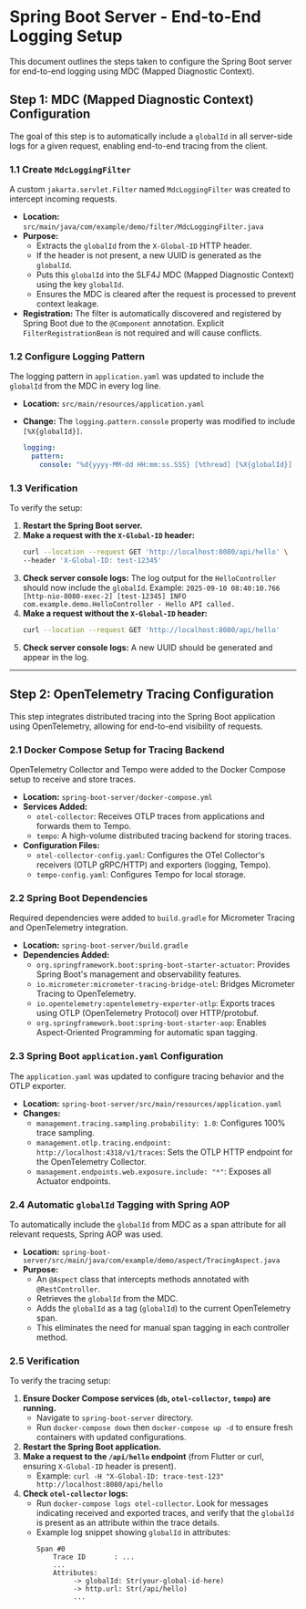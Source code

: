 # Spring Boot Server - End-to-End Logging Setup

This document outlines the steps taken to configure the Spring Boot server for end-to-end logging using MDC (Mapped Diagnostic Context).

## Step 1: MDC (Mapped Diagnostic Context) Configuration

The goal of this step is to automatically include a `globalId` in all server-side logs for a given request, enabling end-to-end tracing from the client.

### 1.1 Create `MdcLoggingFilter`

A custom `jakarta.servlet.Filter` named `MdcLoggingFilter` was created to intercept incoming requests.

*   **Location:** `src/main/java/com/example/demo/filter/MdcLoggingFilter.java`
*   **Purpose:**
    *   Extracts the `globalId` from the `X-Global-ID` HTTP header.
    *   If the header is not present, a new UUID is generated as the `globalId`.
    *   Puts this `globalId` into the SLF4J MDC (Mapped Diagnostic Context) using the key `globalId`.
    *   Ensures the MDC is cleared after the request is processed to prevent context leakage.
*   **Registration:** The filter is automatically discovered and registered by Spring Boot due to the `@Component` annotation. Explicit `FilterRegistrationBean` is not required and will cause conflicts.

### 1.2 Configure Logging Pattern

The logging pattern in `application.yaml` was updated to include the `globalId` from the MDC in every log line.

*   **Location:** `src/main/resources/application.yaml`
*   **Change:** The `logging.pattern.console` property was modified to include `[%X{globalId}]`.

    ```yaml
    logging:
      pattern:
        console: "%d{yyyy-MM-dd HH:mm:ss.SSS} [%thread] [%X{globalId}] %-5level %logger{36} - %msg%n"
    ```

### 1.3 Verification

To verify the setup:

1.  **Restart the Spring Boot server.**
2.  **Make a request with the `X-Global-ID` header:**
    ```bash
    curl --location --request GET 'http://localhost:8080/api/hello' \
    --header 'X-Global-ID: test-12345'
    ```
3.  **Check server console logs:** The log output for the `HelloController` should now include the `globalId`.
    Example: `2025-09-10 08:40:10.766 [http-nio-8080-exec-2] [test-12345] INFO com.example.demo.HelloController - Hello API called.`
4.  **Make a request without the `X-Global-ID` header:**
    ```bash
    curl --location --request GET 'http://localhost:8080/api/hello'
    ```
5.  **Check server console logs:** A new UUID should be generated and appear in the log.

---
## Step 2: OpenTelemetry Tracing Configuration

This step integrates distributed tracing into the Spring Boot application using OpenTelemetry, allowing for end-to-end visibility of requests.

### 2.1 Docker Compose Setup for Tracing Backend

OpenTelemetry Collector and Tempo were added to the Docker Compose setup to receive and store traces.

*   **Location:** `spring-boot-server/docker-compose.yml`
*   **Services Added:**
    *   `otel-collector`: Receives OTLP traces from applications and forwards them to Tempo.
    *   `tempo`: A high-volume distributed tracing backend for storing traces.
*   **Configuration Files:**
    *   `otel-collector-config.yaml`: Configures the OTel Collector's receivers (OTLP gRPC/HTTP) and exporters (logging, Tempo).
    *   `tempo-config.yaml`: Configures Tempo for local storage.

### 2.2 Spring Boot Dependencies

Required dependencies were added to `build.gradle` for Micrometer Tracing and OpenTelemetry integration.

*   **Location:** `spring-boot-server/build.gradle`
*   **Dependencies Added:**
    *   `org.springframework.boot:spring-boot-starter-actuator`: Provides Spring Boot's management and observability features.
    *   `io.micrometer:micrometer-tracing-bridge-otel`: Bridges Micrometer Tracing to OpenTelemetry.
    *   `io.opentelemetry:opentelemetry-exporter-otlp`: Exports traces using OTLP (OpenTelemetry Protocol) over HTTP/protobuf.
    *   `org.springframework.boot:spring-boot-starter-aop`: Enables Aspect-Oriented Programming for automatic span tagging.

### 2.3 Spring Boot `application.yaml` Configuration

The `application.yaml` was updated to configure tracing behavior and the OTLP exporter.

*   **Location:** `spring-boot-server/src/main/resources/application.yaml`
*   **Changes:**
    *   `management.tracing.sampling.probability: 1.0`: Configures 100% trace sampling.
    *   `management.otlp.tracing.endpoint: http://localhost:4318/v1/traces`: Sets the OTLP HTTP endpoint for the OpenTelemetry Collector.
    *   `management.endpoints.web.exposure.include: "*"`: Exposes all Actuator endpoints.

### 2.4 Automatic `globalId` Tagging with Spring AOP

To automatically include the `globalId` from MDC as a span attribute for all relevant requests, Spring AOP was used.

*   **Location:** `spring-boot-server/src/main/java/com/example/demo/aspect/TracingAspect.java`
*   **Purpose:**
    *   An `@Aspect` class that intercepts methods annotated with `@RestController`.
    *   Retrieves the `globalId` from the MDC.
    *   Adds the `globalId` as a tag (`globalId`) to the current OpenTelemetry span.
    *   This eliminates the need for manual span tagging in each controller method.

### 2.5 Verification

To verify the tracing setup:

1.  **Ensure Docker Compose services (`db`, `otel-collector`, `tempo`) are running.**
    *   Navigate to `spring-boot-server` directory.
    *   Run `docker-compose down` then `docker-compose up -d` to ensure fresh containers with updated configurations.
2.  **Restart the Spring Boot application.**
3.  **Make a request to the `/api/hello` endpoint** (from Flutter or curl, ensuring `X-Global-ID` header is present).
    *   Example: `curl -H "X-Global-ID: trace-test-123" http://localhost:8080/api/hello`
4.  **Check `otel-collector` logs:**
    *   Run `docker-compose logs otel-collector`. Look for messages indicating received and exported traces, and verify that the `globalId` is present as an attribute within the trace details.
    *   Example log snippet showing `globalId` in attributes:
        ```
        Span #0
            Trace ID       : ...
            ...
            Attributes:
                 -> globalId: Str(your-global-id-here)
                 -> http.url: Str(/api/hello)
                 ...
        ```


